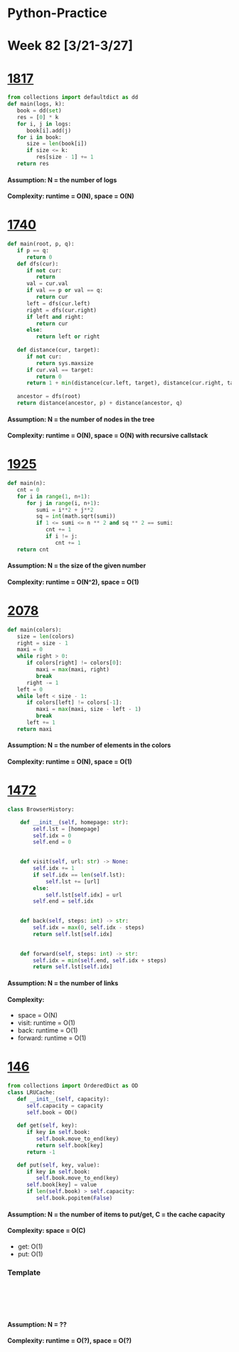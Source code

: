 # Python-Practice

# Week 82 [3/21-3/27]

# [1817](https://leetcode.com/problems/finding-the-users-active-minutes/)
```python
from collections import defaultdict as dd
def main(logs, k):
   book = dd(set)
   res = [0] * k
   for i, j in logs:
      book[i].add(j)
   for i in book:
      size = len(book[i])
      if size <= k:
         res[size - 1] += 1
   return res
```
#### Assumption: N = the number of logs
#### Complexity: runtime = O(N), space = O(N)

# [1740](https://leetcode.com/problems/find-distance-in-a-binary-tree/)
```python
def main(root, p, q):
   if p == q:
      return 0
   def dfs(cur):
      if not cur:
         return
      val = cur.val
      if val == p or val == q:
         return cur
      left = dfs(cur.left)
      right = dfs(cur.right)
      if left and right:
         return cur
      else:
         return left or right
   
   def distance(cur, target):
      if not cur:
         return sys.maxsize
      if cur.val == target:
         return 0
      return 1 + min(distance(cur.left, target), distance(cur.right, target))
   
   ancestor = dfs(root)
   return distance(ancestor, p) + distance(ancestor, q)
```
#### Assumption: N = the number of nodes in the tree
#### Complexity: runtime = O(N), space = O(N) with recursive callstack

# [1925](https://leetcode.com/problems/count-square-sum-triples/)
```python
def main(n):
   cnt = 0
   for i in range(1, n+1):
      for j in range(i, n+1):
         sumi = i**2 + j**2
         sq = int(math.sqrt(sumi))
         if 1 <= sumi <= n ** 2 and sq ** 2 == sumi:
            cnt += 1
            if i != j:
               cnt += 1
   return cnt
```
#### Assumption: N = the size of the given number
#### Complexity: runtime = O(N^2), space = O(1)

# [2078](https://leetcode.com/problems/two-furthest-houses-with-different-colors/)
```python
def main(colors):
   size = len(colors)
   right = size - 1
   maxi = 0
   while right > 0:
      if colors[right] != colors[0]:
         maxi = max(maxi, right)
         break
      right -= 1
   left = 0
   while left < size - 1:
      if colors[left] != colors[-1]:
         maxi = max(maxi, size - left - 1)
         break
      left += 1
   return maxi
```
#### Assumption: N = the number of elements in the colors
#### Complexity: runtime = O(N), space = O(1)

# [1472](https://leetcode.com/problems/design-browser-history/)
```python
class BrowserHistory:

    def __init__(self, homepage: str):
        self.lst = [homepage]
        self.idx = 0
        self.end = 0
        

    def visit(self, url: str) -> None:
        self.idx += 1
        if self.idx == len(self.lst):
            self.lst += [url]
        else:
            self.lst[self.idx] = url
        self.end = self.idx
        

    def back(self, steps: int) -> str:
        self.idx = max(0, self.idx - steps)
        return self.lst[self.idx]
        

    def forward(self, steps: int) -> str:
        self.idx = min(self.end, self.idx + steps)
        return self.lst[self.idx]
```
#### Assumption: N = the number of links
#### Complexity:
- space = O(N)
- visit: runtime = O(1)
- back: runtime = O(1)
- forward: runtime = O(1)

# [146](https://leetcode.com/problems/lru-cache/)
```python
from collections import OrderedDict as OD
class LRUCache:
   def __init__(self, capacity):
      self.capacity = capacity
      self.book = OD()
   
   def get(self, key):
      if key in self.book:
         self.book.move_to_end(key)
         return self.book[key]
      return -1

   def put(self, key, value):
      if key in self.book:
         self.book.move_to_end(key)
      self.book[key] = value
      if len(self.book) > self.capacity:
         self.book.popitem(False)
```
#### Assumption: N = the number of items to put/get, C = the cache capacity

#### Complexity: space = O(C)
- get: O(1)
- put: O(1)

### Template
# []()
```sql
```

# []()
```python
```
#### Assumption: N = ??
#### Complexity: runtime = O(?), space = O(?)
